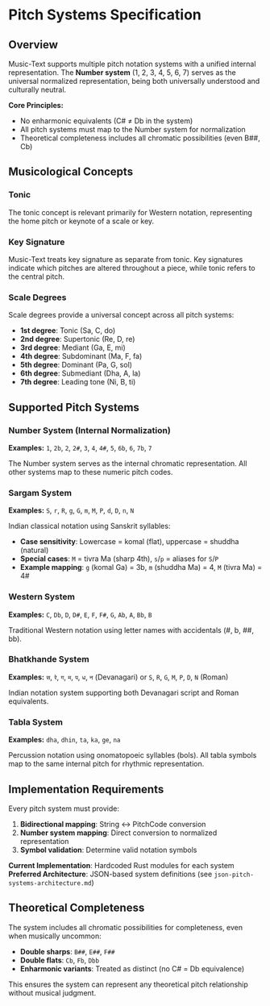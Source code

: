 # Pitch Systems Specification

## Overview

Music-Text supports multiple pitch notation systems with a unified internal representation. The **Number system** (1, 2, 3, 4, 5, 6, 7) serves as the universal normalized representation, being both universally understood and culturally neutral.

**Core Principles:**
- No enharmonic equivalents (C# ≠ Db in the system)
- All pitch systems must map to the Number system for normalization
- Theoretical completeness includes all chromatic possibilities (even B##, Cb)

## Musicological Concepts

### Tonic
The tonic concept is relevant primarily for Western notation, representing the home pitch or keynote of a scale or key.

### Key Signature
Music-Text treats key signature as separate from tonic. Key signatures indicate which pitches are altered throughout a piece, while tonic refers to the central pitch.

### Scale Degrees
Scale degrees provide a universal concept across all pitch systems:
- **1st degree**: Tonic (Sa, C, do)
- **2nd degree**: Supertonic (Re, D, re)
- **3rd degree**: Mediant (Ga, E, mi)
- **4th degree**: Subdominant (Ma, F, fa)
- **5th degree**: Dominant (Pa, G, sol)
- **6th degree**: Submediant (Dha, A, la)
- **7th degree**: Leading tone (Ni, B, ti)

## Supported Pitch Systems

### Number System (Internal Normalization)
**Examples:** `1`, `2b`, `2`, `2#`, `3`, `4`, `4#`, `5`, `6b`, `6`, `7b`, `7`

The Number system serves as the internal chromatic representation. All other systems map to these numeric pitch codes.

### Sargam System
**Examples:** `S`, `r`, `R`, `g`, `G`, `m`, `M`, `P`, `d`, `D`, `n`, `N`

Indian classical notation using Sanskrit syllables:
- **Case sensitivity**: Lowercase = komal (flat), uppercase = shuddha (natural)
- **Special cases**: `M` = tivra Ma (sharp 4th), `s`/`p` = aliases for `S`/`P`
- **Example mapping**: `g` (komal Ga) = 3b, `m` (shuddha Ma) = 4, `M` (tivra Ma) = 4#

### Western System
**Examples:** `C`, `Db`, `D`, `D#`, `E`, `F`, `F#`, `G`, `Ab`, `A`, `Bb`, `B`

Traditional Western notation using letter names with accidentals (#, b, ##, bb).

### Bhatkhande System
**Examples:** `स`, `रे`, `ग`, `म`, `प`, `ध`, `न` (Devanagari) or `S`, `R`, `G`, `M`, `P`, `D`, `N` (Roman)

Indian notation system supporting both Devanagari script and Roman equivalents.

### Tabla System
**Examples:** `dha`, `dhin`, `ta`, `ka`, `ge`, `na`

Percussion notation using onomatopoeic syllables (bols). All tabla symbols map to the same internal pitch for rhythmic representation.

## Implementation Requirements

Every pitch system must provide:
1. **Bidirectional mapping**: String ↔ PitchCode conversion
2. **Number system mapping**: Direct conversion to normalized representation
3. **Symbol validation**: Determine valid notation symbols

**Current Implementation**: Hardcoded Rust modules for each system
**Preferred Architecture**: JSON-based system definitions (see `json-pitch-systems-architecture.md`)

## Theoretical Completeness

The system includes all chromatic possibilities for completeness, even when musically uncommon:
- **Double sharps**: `B##`, `E##`, `F##`
- **Double flats**: `Cb`, `Fb`, `Dbb`
- **Enharmonic variants**: Treated as distinct (no C# = Db equivalence)

This ensures the system can represent any theoretical pitch relationship without musical judgment.